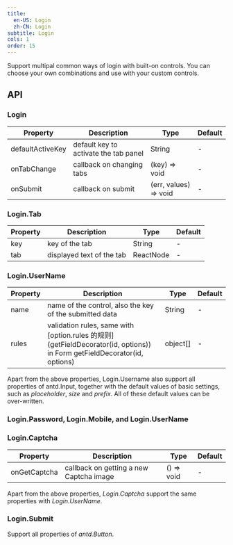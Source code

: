 ```yaml
---
title:
  en-US: Login
  zh-CN: Login
subtitle: Login
cols: 1
order: 15
---
```


Support multipal common ways of login with built-on controls. You can choose your own combinations and use with your custom controls.

## API

### Login

Property | Description | Type | Default
----|------|-----|------
defaultActiveKey | default key to activate the tab panel | String | -
onTabChange | callback on changing tabs | (key) => void | -
onSubmit | callback on submit | (err, values) => void | -

### Login.Tab

Property | Description | Type | Default
----|------|-----|------
key | key of the tab | String | -
tab | displayed text of the tab | ReactNode | -

### Login.UserName

Property | Description | Type | Default
----|------|-----|------
name | name of the control, also the key of the submitted data | String | -
rules | validation rules, same with [option.rules 的规则](getFieldDecorator(id, options)) in Form getFieldDecorator(id, options) | object[] | -

Apart from the above properties, Login.Username also support all properties of antd.Input, together with the default values of basic settings, such as _placeholder_, _size_ and _prefix_. All of these default values can be over-written.

### Login.Password, Login.Mobile, and Login.UserName

### Login.Captcha

Property | Description | Type | Default
----|------|-----|------
onGetCaptcha | callback on getting a new Captcha image | () => void | -

Apart from the above properties, _Login.Captcha_ support the same properties with _Login.UserName_.

### Login.Submit

Support all properties of _antd.Button_.